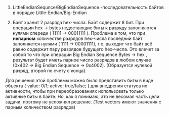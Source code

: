 1. LittleEndianSequnce/BigEndianSequence -последовательность байтов в порядке Little-Endian/Big-Endian

2. Байт хранит 2 разряда hex-числа. Байт содержит 8 бит. 
При операции hex -> bytes недостающие биты к разряду заполняются нулями спереди ( 11111 -> 00011111 ). 
Проблема в том, что при **непарном** количестве разрядов hex-числа последний байт заполняется нулями ( 1111 -> 00001111),
т.е. выходит что байт всё равно содержит пару разрядов будущего hex-числа.
Это влечет за собой то что при операции Big Endian Sequence Bytes -> hex , 
результат будет иметь парное число разрядов в любом случае (0x402 ->  Big Endian Sequence -> 0x4002).
(Образуется нулевой разряд, второй по счету с конца).

Для решения этой проблемы можно было представить биты в виде объекта
 {
   value: 0/1;
   active: true/false;
 }
для внедрения статуса их активности, чтобы при переобразованиях использовать только активные биты в байте.
Но, как я понимаю, это не весомая часть цели задачи, поэтому не усложнял решение.
(Test vectors имеют значения с парным количеством разрядов)